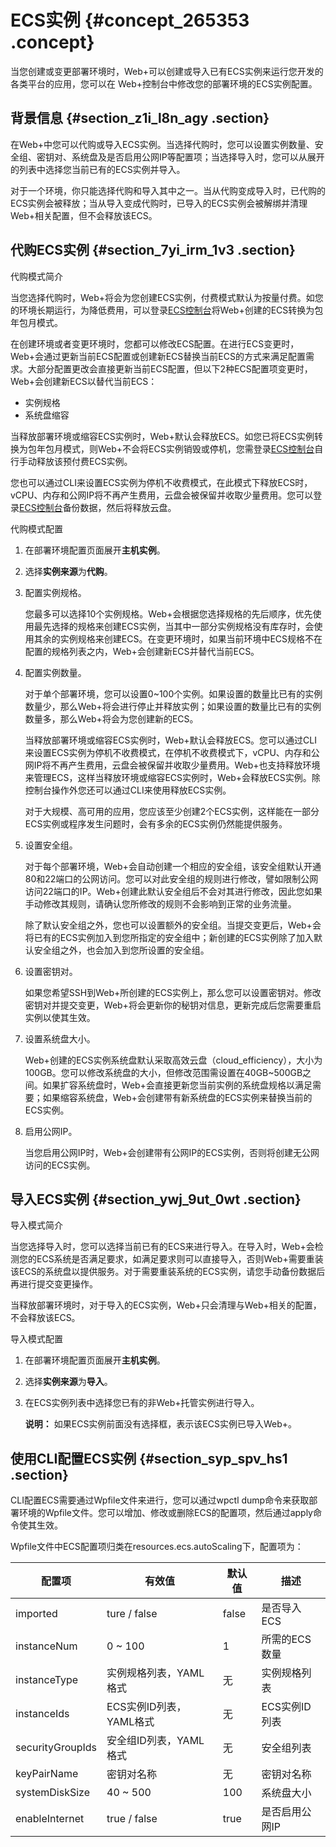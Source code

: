 # ECS实例 {#concept_265353 .concept}

当您创建或变更部署环境时，Web+可以创建或导入已有ECS实例来运行您开发的各类平台的应用，您可以在 Web+控制台中修改您的部署环境的ECS实例配置。

## 背景信息 {#section_z1i_l8n_agy .section}

在Web+中您可以代购或导入ECS实例。当选择代购时，您可以设置实例数量、安全组、密钥对、系统盘及是否启用公网IP等配置项；当选择导入时，您可以从展开的列表中选择您当前已有的ECS实例并导入。

对于一个环境，你只能选择代购和导入其中之一。当从代购变成导入时，已代购的ECS实例会被释放；当从导入变成代购时，已导入的ECS实例会被解绑并清理Web+相关配置，但不会释放该ECS。

## 代购ECS实例 {#section_7yi_irm_1v3 .section}

代购模式简介

当您选择代购时，Web+将会为您创建ECS实例，付费模式默认为按量付费。如您的环境长期运行，为降低费用，可以登录[ECS控制台](https://ecs.console.aliyun.com)将Web+创建的ECS转换为包年包月模式。

在创建环境或者变更环境时，您都可以修改ECS配置。在进行ECS变更时，Web+会通过更新当前ECS配置或创建新ECS替换当前ECS的方式来满足配置需求。大部分配置更改会直接更新当前ECS配置，但以下2种ECS配置项变更时，Web+会创建新ECS以替代当前ECS：

-   实例规格
-   系统盘缩容

当释放部署环境或缩容ECS实例时，Web+默认会释放ECS。如您已将ECS实例转换为包年包月模式，则Web+不会将ECS实例销毁或停机，您需登录[ECS控制台](https://ecs.console.aliyun.com)自行手动释放该预付费ECS实例。

您也可以通过CLI来设置ECS实例为停机不收费模式，在此模式下释放ECS时，vCPU、内存和公网IP将不再产生费用，云盘会被保留并收取少量费用。您可以登录[ECS控制台](https://ecs.console.aliyun.com)备份数据，然后将释放云盘。

代购模式配置

1.  在部署环境配置页面展开**主机实例**。
2.  选择**实例来源**为**代购**。
3.  配置实例规格。

    您最多可以选择10个实例规格。Web+会根据您选择规格的先后顺序，优先使用最先选择的规格来创建ECS实例，当其中一部分实例规格没有库存时，会使用其余的实例规格来创建ECS。在变更环境时，如果当前环境中ECS规格不在配置的规格列表之内，Web+会创建新ECS并替代当前ECS。

4.  配置实例数量。

    对于单个部署环境，您可以设置0~100个实例。如果设置的数量比已有的实例数量少，那么Web+将会进行停止并释放实例；如果设置的数量比已有的实例数量多，那么Web+将会为您创建新的ECS。

    当释放部署环境或缩容ECS实例时，Web+默认会释放ECS。您可以通过CLI来设置ECS实例为停机不收费模式，在停机不收费模式下，vCPU、内存和公网IP将不再产生费用，云盘会被保留并收取少量费用。Web+也支持释放环境来管理ECS，这样当释放环境或缩容ECS实例时，Web+会释放ECS实例。除控制台操作外您还可以通过CLI来使用释放ECS实例。

    对于大规模、高可用的应用，您应该至少创建2个ECS实例，这样能在一部分ECS实例或程序发生问题时，会有多余的ECS实例仍然能提供服务。

5.  设置安全组。

    对于每个部署环境，Web+会自动创建一个相应的安全组，该安全组默认开通80和22端口的公网访问。您可以对此安全组的规则进行修改，譬如限制公网访问22端口的IP。Web+创建此默认安全组后不会对其进行修改，因此您如果手动修改其规则，请确认您所修改的规则不会影响到正常的业务流量。

    除了默认安全组之外，您也可以设置额外的安全组。当提交变更后，Web+会将已有的ECS实例加入到您所指定的安全组中；新创建的ECS实例除了加入默认安全组之外，也会加入到您所设置的安全组。

6.  设置密钥对。

    如果您希望SSH到Web+所创建的ECS实例上，那么您可以设置密钥对。修改密钥对并提交变更，Web+将会更新你的秘钥对信息，更新完成后您需要重启实例以使其生效。

7.  设置系统盘大小。

    Web+创建的ECS实例系统盘默认采取高效云盘（cloud\_efficiency），大小为100GB。您可以修改系统盘的大小，但修改范围需设置在40GB~500GB之间。如果扩容系统盘时，Web+会直接更新您当前实例的系统盘规格以满足需要；如果缩容系统盘，Web+会创建带有新系统盘的ECS实例来替换当前的ECS实例。

8.  启用公网IP。

    当您启用公网IP时，Web+会创建带有公网IP的ECS实例，否则将创建无公网访问的ECS实例。


## 导入ECS实例 {#section_ywj_9ut_0wt .section}

导入模式简介

当您选择导入时，您可以选择当前已有的ECS来进行导入。在导入时，Web+会检测您的ECS系统是否满足要求，如满足要求则可以直接导入，否则Web+需要重装该ECS的系统盘以提供服务。对于需要重装系统的ECS实例，请您手动备份数据后再进行提交变更操作。

当释放部署环境时，对于导入的ECS实例，Web+只会清理与Web+相关的配置，不会释放该ECS。

导入模式配置

1.  在部署环境配置页面展开**主机实例**。
2.  选择**实例来源**为**导入**。
3.  在ECS实例列表中选择您已有的非Web+托管实例进行导入。

    **说明：** 如果ECS实例前面没有选择框，表示该ECS实例已导入Web+。


## 使用CLI配置ECS实例 {#section_syp_spv_hs1 .section}

CLI配置ECS需要通过Wpfile文件来进行，您可以通过wpctl dump命令来获取部署环境的Wpfile文件。您可以增加、修改或删除ECS的配置项，然后通过apply命令使其生效。

Wpfile文件中ECS配置项归类在resources.ecs.autoScaling下，配置项为：

|配置项|有效值|默认值|描述|
|---|---|---|--|
|imported|ture / false|false|是否导入ECS|
|instanceNum|0 ~ 100|1|所需的ECS数量|
|instanceType|实例规格列表，YAML格式|无|实例规格列表|
|instanceIds|ECS实例ID列表，YAML格式|无|ECS实例ID列表|
|securityGroupIds|安全组ID列表，YAML格式|无|安全组列表|
|keyPairName|密钥对名称|无|密钥对名称|
|systemDiskSize|40 ~ 500|100|系统盘大小|
|enableInternet|true / false|true|是否启用公网IP|

